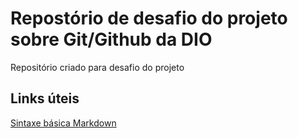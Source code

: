 # Repostório de desafio do projeto sobre Git/Github da DIO 
Repositório criado para desafio do projeto

## Links úteis 
[Sintaxe básica Markdown](https://www.markdownguide.org/basic-syntax/)
